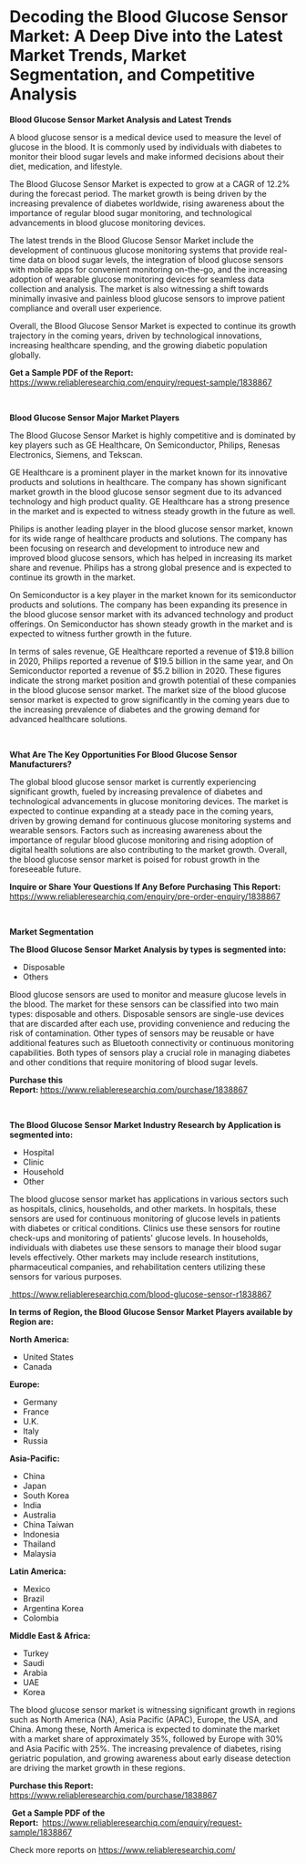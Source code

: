 <p><h1>Decoding the Blood Glucose Sensor Market: A Deep Dive into the Latest Market Trends, Market Segmentation, and Competitive Analysis</h1></p><p><strong>Blood Glucose Sensor Market Analysis and Latest Trends</strong></p>
<p><p>A blood glucose sensor is a medical device used to measure the level of glucose in the blood. It is commonly used by individuals with diabetes to monitor their blood sugar levels and make informed decisions about their diet, medication, and lifestyle.</p><p>The Blood Glucose Sensor Market is expected to grow at a CAGR of 12.2% during the forecast period. The market growth is being driven by the increasing prevalence of diabetes worldwide, rising awareness about the importance of regular blood sugar monitoring, and technological advancements in blood glucose monitoring devices. </p><p>The latest trends in the Blood Glucose Sensor Market include the development of continuous glucose monitoring systems that provide real-time data on blood sugar levels, the integration of blood glucose sensors with mobile apps for convenient monitoring on-the-go, and the increasing adoption of wearable glucose monitoring devices for seamless data collection and analysis. The market is also witnessing a shift towards minimally invasive and painless blood glucose sensors to improve patient compliance and overall user experience. </p><p>Overall, the Blood Glucose Sensor Market is expected to continue its growth trajectory in the coming years, driven by technological innovations, increasing healthcare spending, and the growing diabetic population globally.</p></p>
<p><strong>Get a Sample PDF of the Report:&nbsp;</strong> <a href="https://www.reliableresearchiq.com/enquiry/request-sample/1838867">https://www.reliableresearchiq.com/enquiry/request-sample/1838867</a></p>
<p>&nbsp;</p>
<p><strong>Blood Glucose Sensor Major Market Players</strong></p>
<p><p>The Blood Glucose Sensor Market is highly competitive and is dominated by key players such as GE Healthcare, On Semiconductor, Philips, Renesas Electronics, Siemens, and Tekscan. </p><p>GE Healthcare is a prominent player in the market known for its innovative products and solutions in healthcare. The company has shown significant market growth in the blood glucose sensor segment due to its advanced technology and high product quality. GE Healthcare has a strong presence in the market and is expected to witness steady growth in the future as well.</p><p>Philips is another leading player in the blood glucose sensor market, known for its wide range of healthcare products and solutions. The company has been focusing on research and development to introduce new and improved blood glucose sensors, which has helped in increasing its market share and revenue. Philips has a strong global presence and is expected to continue its growth in the market.</p><p>On Semiconductor is a key player in the market known for its semiconductor products and solutions. The company has been expanding its presence in the blood glucose sensor market with its advanced technology and product offerings. On Semiconductor has shown steady growth in the market and is expected to witness further growth in the future.</p><p>In terms of sales revenue, GE Healthcare reported a revenue of $19.8 billion in 2020, Philips reported a revenue of $19.5 billion in the same year, and On Semiconductor reported a revenue of $5.2 billion in 2020. These figures indicate the strong market position and growth potential of these companies in the blood glucose sensor market. The market size of the blood glucose sensor market is expected to grow significantly in the coming years due to the increasing prevalence of diabetes and the growing demand for advanced healthcare solutions.</p></p>
<p>&nbsp;</p>
<p><strong>What Are The Key Opportunities For Blood Glucose Sensor Manufacturers?</strong></p>
<p><p>The global blood glucose sensor market is currently experiencing significant growth, fueled by increasing prevalence of diabetes and technological advancements in glucose monitoring devices. The market is expected to continue expanding at a steady pace in the coming years, driven by growing demand for continuous glucose monitoring systems and wearable sensors. Factors such as increasing awareness about the importance of regular blood glucose monitoring and rising adoption of digital health solutions are also contributing to the market growth. Overall, the blood glucose sensor market is poised for robust growth in the foreseeable future.</p></p>
<p><strong>Inquire or Share Your Questions If Any Before Purchasing This Report:</strong> <a href="https://www.reliableresearchiq.com/enquiry/pre-order-enquiry/1838867">https://www.reliableresearchiq.com/enquiry/pre-order-enquiry/1838867</a></p>
<p>&nbsp;</p>
<p><strong>Market Segmentation</strong></p>
<p><strong>The Blood Glucose Sensor Market Analysis by types is segmented into:</strong></p>
<p><ul><li>Disposable</li><li>Others</li></ul></p>
<p><p>Blood glucose sensors are used to monitor and measure glucose levels in the blood. The market for these sensors can be classified into two main types: disposable and others. Disposable sensors are single-use devices that are discarded after each use, providing convenience and reducing the risk of contamination. Other types of sensors may be reusable or have additional features such as Bluetooth connectivity or continuous monitoring capabilities. Both types of sensors play a crucial role in managing diabetes and other conditions that require monitoring of blood sugar levels.</p></p>
<p><strong>Purchase this Report:&nbsp;</strong><a href="https://www.reliableresearchiq.com/purchase/1838867">https://www.reliableresearchiq.com/purchase/1838867</a></p>
<p>&nbsp;</p>
<p><strong>The Blood Glucose Sensor Market Industry Research by Application is segmented into:</strong></p>
<p><ul><li>Hospital</li><li>Clinic</li><li>Household</li><li>Other</li></ul></p>
<p><p>The blood glucose sensor market has applications in various sectors such as hospitals, clinics, households, and other markets. In hospitals, these sensors are used for continuous monitoring of glucose levels in patients with diabetes or critical conditions. Clinics use these sensors for routine check-ups and monitoring of patients' glucose levels. In households, individuals with diabetes use these sensors to manage their blood sugar levels effectively. Other markets may include research institutions, pharmaceutical companies, and rehabilitation centers utilizing these sensors for various purposes.</p></p>
<p><a href="https://www.reliableresearchiq.com/blood-glucose-sensor-r1838867">&nbsp;https://www.reliableresearchiq.com/blood-glucose-sensor-r1838867</a></p>
<p><strong>In terms of Region, the Blood Glucose Sensor Market Players available by Region are:</strong></p>
<p>
    <p> <strong> North America: </strong>
        <ul>
            <li>United States</li>
            <li>Canada</li>
        </ul>
        </p> 
    <p> <strong> Europe: </strong>
        <ul>
            <li>Germany</li>
            <li>France</li>
            <li>U.K.</li>
            <li>Italy</li>
            <li>Russia</li>
        </ul>
        </p> 
    <p> <strong> Asia-Pacific: </strong>
        <ul>
            <li>China</li>
            <li>Japan</li>
            <li>South Korea</li>
            <li>India</li>
            <li>Australia</li>
            <li>China Taiwan</li>
            <li>Indonesia</li>
            <li>Thailand</li>
            <li>Malaysia</li>
        </ul>
        </p> 
    <p> <strong> Latin America: </strong>
        <ul>
            <li>Mexico</li>
            <li>Brazil</li>
            <li>Argentina Korea</li>
            <li>Colombia</li>
        </ul>
        </p> 
    <p> <strong> Middle East & Africa: </strong>
        <ul>
            <li>Turkey</li>
            <li>Saudi</li>
            <li>Arabia</li>
            <li>UAE</li>
            <li>Korea</li>
        </ul>
    </p>
    </p>
<p><p>The blood glucose sensor market is witnessing significant growth in regions such as North America (NA), Asia Pacific (APAC), Europe, the USA, and China. Among these, North America is expected to dominate the market with a market share of approximately 35%, followed by Europe with 30% and Asia Pacific with 25%. The increasing prevalence of diabetes, rising geriatric population, and growing awareness about early disease detection are driving the market growth in these regions.</p></p>
<p><strong>Purchase this Report: </strong><a href="https://www.reliableresearchiq.com/purchase/1838867">https://www.reliableresearchiq.com/purchase/1838867</a></p>
<p>&nbsp;<strong>Get a Sample PDF of the Report:&nbsp;&nbsp;</strong><a href="https://www.reliableresearchiq.com/enquiry/request-sample/1838867">https://www.reliableresearchiq.com/enquiry/request-sample/1838867</a></p>
<p><strong></strong></p>
<p>Check more reports on <a href="https://www.reliableresearchiq.com/">https://www.reliableresearchiq.com/</a></p>